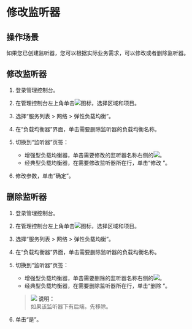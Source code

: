 # 修改监听器<a name="zh-cn_topic_0166390467"></a>

## 操作场景<a name="section6803813885"></a>

如果您已创建监听器，您可以根据实际业务需求，可以修改或者删除监听器。

## 修改监听器<a name="section564617427424"></a>

1.  登录管理控制台。
2.  在管理控制台左上角单击![](figures/zh-cn_image_0166397906.jpg)图标，选择区域和项目。
3.  选择“服务列表 \> 网络 \> 弹性负载均衡”。
4.  在“负载均衡器”界面，单击需要删除监听器的负载均衡名称。
5.  切换到“监听器”页签：
    -   增强型负载均衡器，单击需要修改的监听器名称右侧的![](figures/zh-cn_image_0166397913.png)。
    -   经典型负载均衡器，在需要修改监听器所在行，单击“修改 ”。

6.  修改参数，单击“确定”。

## 删除监听器<a name="section630190201235"></a>

1.  登录管理控制台。
2.  在管理控制台左上角单击![](figures/zh-cn_image_0166397917.jpg)图标，选择区域和项目。
3.  选择“服务列表 \> 网络 \> 弹性负载均衡”。
4.  在“负载均衡器”界面，单击需要删除监听器的负载均衡名称。
5.  切换到“监听器”页签：

    -   增强型负载均衡器，单击需要删除的监听器名称右侧的![](figures/zh-cn_image_0166397945.png)。
    -   经典型负载均衡器，在需要删除监听器所在行，单击“删除 ”。

    >![](public_sys-resources/icon-note.gif) **说明：**   
    >如果该监听器下有后端，先移除。  

6.  单击“是”。

